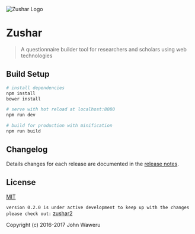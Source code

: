![Zushar Logo](https://zushar2.herokuapp.com/logo.png)
# Zushar

> A questionnaire builder tool for researchers and scholars using web technologies

## Build Setup

``` bash
# install dependencies
npm install
bower install

# serve with hot reload at localhost:8080
npm run dev

# build for production with minification
npm run build
```

## Changelog

Details changes for each release are documented in the [release notes](https://github.com/trendy-weshy/zushar/releases).

## License
[MIT](http://opensource.org/licenses/MIT)

`version 0.2.0 is under active development to keep up with the changes please check out:`
[zushar2](https://zushar2.herokuapp.com/)

Copyright (c) 2016-2017 John Waweru 
